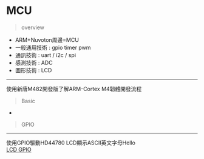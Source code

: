 # MCU
> overview
- ARM+Nuvoton周邊=MCU
- 一般通用技術 : gpio timer pwm
- 通訊技術 : uart / i2c / spi
- 感測技術 : ADC
- 圖形技術 : LCD
---
使用新唐M482開發版了解ARM-Cortex M4韌體開發流程
> Basic
- 
> GPIO
---
使用GPIO驅動HD44780 LCD顯示ASCII英文字母Hello<br>
[LCD GPIO](https://github.com/chiweichiu/MCU/tree/main/GPIO)

